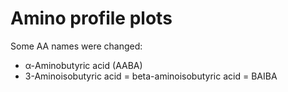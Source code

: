 # Amino profile plots

Some AA names were changed:
- α-Aminobutyric acid (AABA)
- 3-Aminoisobutyric acid = beta-aminoisobutyric acid = BAIBA
